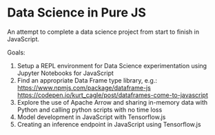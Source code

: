 # Data Science in Pure JS

An attempt to complete a data science project from start to finish in JavaScript.

Goals:
1. Setup a REPL environment for Data Science experimentation using Jupyter Notebooks for JavaScript
2. Find an appropriate Data Frame type library, e.g.: https://www.npmjs.com/package/dataframe-js https://codepen.io/kurt_cagle/post/dataframes-come-to-javascript
3. Explore the use of Apache Arrow and sharing in-memory data with Python and calling python scripts with no time loss
4. Model development in JavaScript with Tensorflow.js
5. Creating an inference endpoint in JavaScript using Tensorflow.js


